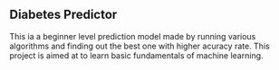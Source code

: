 
## Diabetes Predictor

This ia a beginner level prediction model made by running various algorithms and finding out the best one with higher acuracy rate. This project is aimed at to learn basic fundamentals of machine learning.
